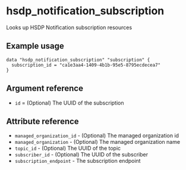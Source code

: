 # hsdp_notification_subscription
Looks up  HSDP Notification subscription resources

## Example usage

```hcl
data "hsdp_notification_subscription" "subscription" {
  subscription_id = "ca1e3aa4-1409-4b1b-95e5-8795ecdecea7"
}
```

## Argument reference
* `id` = (Optional) The UUID of the subscription

## Attribute reference
* `managed_organization_id` - (Optional) The managed organization id
* `managed_organization` - (Optional) The managed organization name
* `topic_id` - (Optional) The UUID of the topic
* `subscriber_id` - (Optional) The UUID of the subscriber
* `subscription_endpoint` - The subscription endpoint